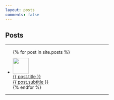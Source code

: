 ```yaml
---
layout: posts
comments: false
---
```


<!-- Posts Section -->
<div class="container pt-5" id="posts">
  <div class="row g-4">
    <div class="col-sm-12 col-md-12">
      <h2 class="main-titles">Posts</h2>
      <hr style="width:65%" class="main-titles">
      <ul class="without-style mt-5">
        {% for post in site.posts %}
          <a href="{{ post.url }}" class="without-decoration">
            <li class="list-item list-posts-width">
              <div class="row g-4 mt-3">
                <div class="col-sm-2 col-md-2" style="margin-top:10px;">
                  <img src="{{ post.related_image }}" class="" style="width:50px">
                </div>
                <div class="col-sm-10 col-md-10" style="margin-top:0px;">
                  <span class="w3-large">{{ post.title }}</span><br>
                  <span>{{ post.subtitle }}</span>
                </div>
              </div>
            </li>
          </a>
        {% endfor %}
      </ul>
      <hr style="width:65%" class="main-titles mt-5">
    </div>
  </div>
</div>
